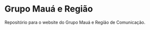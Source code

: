 Grupo Mauá e Região
================

Repositório para o website do Grupo Mauá e Região de Comunicação.
